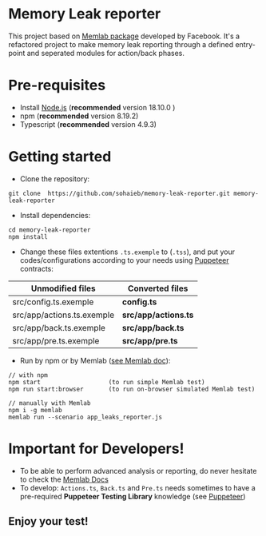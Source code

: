 # Memory Leak reporter

This project based on [Memlab package](https://facebook.github.io/memlab/docs/intro) developed by Facebook. It's a refactored project to make memory leak reporting through a defined entry-point and seperated modules for action/back phases. 

# Pre-requisites
- Install [Node.js](https://nodejs.org/en/) (**recommended** version 18.10.0 )
- npm (**recommended** version 8.19.2)
- Typescript (**recommended** version 4.9.3)


# Getting started
- Clone the repository:
```
git clone  https://github.com/sohaieb/memory-leak-reporter.git memory-leak-reporter
```
- Install dependencies:
```
cd memory-leak-reporter
npm install
```
- Change these files extentions `.ts.exemple` to (`.tss`), and put your codes/configurations according to your needs using [Puppeteer](https://pptr.dev/) contracts:

| Unmodified files           | Converted files    |
|----------------------------|--------------------|
| src/config.ts.exemple      | **config.ts**      |
| src/app/actions.ts.exemple | **src/app/actions.ts** |
| src/app/back.ts.exemple    | **src/app/back.ts**    |
| src/app/pre.ts.exemple         | **src/app/pre.ts**     |

- Run by npm or by Memlab ([see Memlab doc](https://facebook.github.io/memlab/docs/intro)):
```
// with npm
npm start                   (to run simple Memlab test)
npm run start:browser       (to run on-browser simulated Memlab test)

// manually with Memlab
npm i -g memlab
memlab run --scenario app_leaks_reporter.js
```

# Important for Developers!
- To be able to perform advanced analysis or reporting, do never hesitate to check the [Memlab Docs](https://facebook.github.io/memlab/docs)
- To develop: `Actions.ts`, `Back.ts` and `Pre.ts` needs sometimes to have a pre-required **Puppeteer Testing Library** knowledge (see [Puppeteer](https://pptr.dev/))


## Enjoy your test!